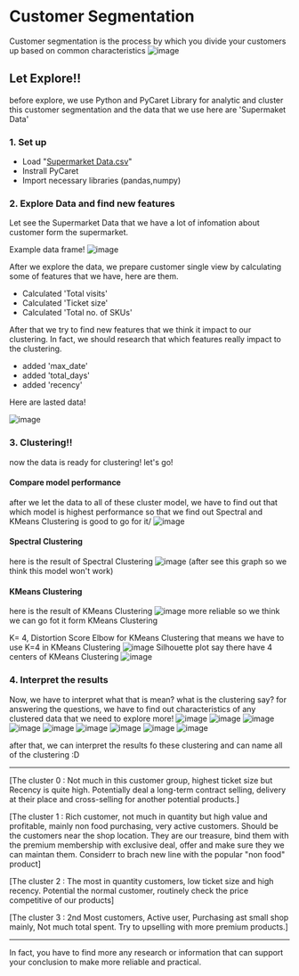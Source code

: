 # Customer Segmentation
Customer segmentation is the process by which you divide your customers up based on common characteristics
![image](https://user-images.githubusercontent.com/95345008/147415999-30f34133-e53a-4615-9c9b-1a3ec8e12405.png)

## Let Explore!!
before explore, we use Python and PyCaret Library for analytic and cluster this customer segmentation and the data that we use here are 'Supermaket Data'


### 1. Set up
- Load "[Supermarket Data.csv](https://drive.google.com/file/d/1CBuHPnAf1FbBJxiMxBJxvtnS4DMJrEdD/view?usp=sharing)" 
- Instrall PyCaret 
- Import necessary libraries (pandas,numpy)

### 2. Explore Data and find new features
Let see the Supermarket Data that we have a lot of infomation about customer form the supermarket.

Example data frame!
![image](https://user-images.githubusercontent.com/95345008/147416153-abf7df40-4040-4c34-9192-cca66c7a6e82.png)
 
After we explore the data, we prepare customer single view by calculating some of features that we have, here are them.

- Calculated 'Total visits' 
- Calculated 'Ticket size'
- Calculated 'Total no. of SKUs'

After that we try to find new features that we think it impact to our clustering. In fact, we should research that which features really impact to the clustering.
- added 'max_date'
- added 'total_days'
- added 'recency'

Here are lasted data!

![image](https://user-images.githubusercontent.com/95345008/147416215-9f078455-4a78-4abd-9c31-927f3f50c6f0.png)


### 3. Clustering!!
now the data is ready for clustering! let's go!
#### Compare model performance
after we let the data to all of these cluster model, we have to find out that which model is highest performance
so that we find out Spectral and KMeans Clustering is good to go for it/
![image](https://user-images.githubusercontent.com/95345008/147416293-9618939d-9c29-4bfb-ab6f-dc8bcc81b698.png)

#### Spectral Clustering 
here is the result of Spectral Clustering
![image](https://user-images.githubusercontent.com/95345008/147416300-e69e562c-c002-4a52-a7b4-1a53dd44434e.png)
(after see this graph so we think this model won't work)

#### KMeans Clustering
here is the result of KMeans Clustering
![image](https://user-images.githubusercontent.com/95345008/147416322-f6b141ad-8f03-4d27-a6d8-dee2c1c669c5.png)
more reliable so we think we can go fot it form KMeans Clustering

K= 4, Distortion Score Elbow for KMeans Clustering
that means we have to use K=4 in KMeans Clustering
![image](https://user-images.githubusercontent.com/95345008/147416360-3c195a9a-87f0-4b4c-bcd8-67b86656fe3b.png)
Silhouette plot say there have 4 centers of KMeans Clustering
![image](https://user-images.githubusercontent.com/95345008/147416364-d32e0142-e26a-4e58-920a-2201b6f56de9.png)

### 4. Interpret the results
Now, we have to interpret what that is mean? what is the clustering say?
for answering the questions, we have to find out characteristics of any clustered data that we need to explore more!
![image](https://user-images.githubusercontent.com/95345008/147416407-f450b26e-d733-4882-ba0d-65be79e85f9c.png)
![image](https://user-images.githubusercontent.com/95345008/147416410-878c9427-deb6-4813-acc6-580268f0631b.png)
![image](https://user-images.githubusercontent.com/95345008/147416414-ede12c69-4fae-4fdc-8225-260c167f8185.png)
![image](https://user-images.githubusercontent.com/95345008/147416416-3cd153cd-147d-46a7-91f4-860d3f285fc7.png)
![image](https://user-images.githubusercontent.com/95345008/147416421-1f1aa39f-1634-4295-a364-82292e655075.png)
![image](https://user-images.githubusercontent.com/95345008/147416422-e57287e4-ac43-4b95-8711-644f88bac8be.png)
![image](https://user-images.githubusercontent.com/95345008/147416432-65dd29c4-f619-48cd-b1a9-c4e3114fd1e6.png)
![image](https://user-images.githubusercontent.com/95345008/147416435-6e694785-e1ac-4dfd-9349-3e835f54a41a.png)
![image](https://user-images.githubusercontent.com/95345008/147416441-d0420498-62cd-4b43-9a16-dbfd2e9ae87f.png)

after that, we can interpret the results fo these clustering and can name all of the clustering :D

----------------------------------------------------------------------
[The cluster 0 : Not much in this customer group, highest ticket size but Recency is quite high. Potentially deal a long-term contract selling, delivery at their place and cross-selling for another potential products.]

[The cluster 1 : Rich customer, not much in quantity but high value and profitable, mainly non food purchasing, very active customers. Should be the customers near the shop location. They are our treasure, bind them with the premium membership with exclusive deal, offer and make sure they we can maintan them. Considerr to brach new line with the popular "non food" product]

[The cluster 2 : The most in quantity customers, low ticket size and high recency. Potential the normal customer, routinely check the price competitive of our products]

[The cluster 3 : 2nd Most customers, Active user, Purchasing ast small shop mainly, Not much total spent. Try to upselling with more premium products.]

----------------------------------------------------------------------

In fact, you have to find more any research or information that can support your conclusion to make more reliable and practical.

